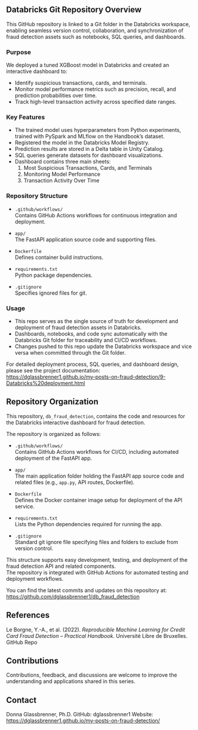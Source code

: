## Databricks Git Repository Overview

This GitHub repository is linked to a Git folder in the Databricks workspace, enabling seamless version control, 
collaboration, and synchronization of fraud detection assets such as notebooks, SQL queries, and dashboards.

### Purpose

We deployed a tuned XGBoost model in Databricks and created an interactive dashboard to:

- Identify suspicious transactions, cards, and terminals.
- Monitor model performance metrics such as precision, recall, and prediction probabilities over time.
- Track high-level transaction activity across specified date ranges.

### Key Features

- The trained model uses hyperparameters from Python experiments, trained with PySpark and MLflow on the Handbook’s dataset.
- Registered the model in the Databricks Model Registry.
- Prediction results are stored in a Delta table in Unity Catalog.
- SQL queries generate datasets for dashboard visualizations.
- Dashboard contains three main sheets:
    1. Most Suspicious Transactions, Cards, and Terminals
    2. Monitoring Model Performance
    3. Transaction Activity Over Time

### Repository Structure

- `.github/workflows/`  
  Contains GitHub Actions workflows for continuous integration and deployment.

- `app/`  
  The FastAPI application source code and supporting files.

- `Dockerfile`  
  Defines container build instructions.

- `requirements.txt`  
  Python package dependencies.

- `.gitignore`  
  Specifies ignored files for git.

### Usage

- This repo serves as the single source of truth for development and deployment of fraud detection assets in Databricks.
- Dashboards, notebooks, and code sync automatically with the Databricks Git folder for traceability and CI/CD workflows.
- Changes pushed to this repo update the Databricks workspace and vice versa when committed through the Git folder.

For detailed deployment process, SQL queries, and dashboard design, please see the project documentation:  
https://dglassbrenner1.github.io/my-posts-on-fraud-detection/9-Databricks%20deployment.html


## Repository Organization

This repository, `db_fraud_detection`, contains the code and resources for the Databricks interactive dashboard for fraud detection.

The repository is organized as follows:

- `.github/workflows/`  
  Contains GitHub Actions workflows for CI/CD, including automated deployment of the FastAPI app.

- `app/`  
  The main application folder holding the FastAPI app source code and related files (e.g., `app.py`, API routes, Dockerfile).

- `Dockerfile`  
  Defines the Docker container image setup for deployment of the API service.

- `requirements.txt`  
  Lists the Python dependencies required for running the app.

- `.gitignore`  
  Standard git ignore file specifying files and folders to exclude from version control.

This structure supports easy development, testing, and deployment of the fraud detection API and related components.  
The repository is integrated with GitHub Actions for automated testing and deployment workflows.

You can find the latest commits and updates on this repository at:  
https://github.com/dglassbrenner1/db_fraud_detection

## References
Le Borgne, Y.-A., et al. (2022). *Reproducible Machine Learning for Credit Card Fraud Detection – Practical Handbook*. Université Libre de Bruxelles. GitHub Repo

## Contributions
Contributions, feedback, and discussions are welcome to improve the understanding and applications shared in this series.

## Contact
Donna Glassbrenner, Ph.D.
GitHub: dglassbrenner1
Website: https://dglassbrenner1.github.io/my-posts-on-fraud-detection/

